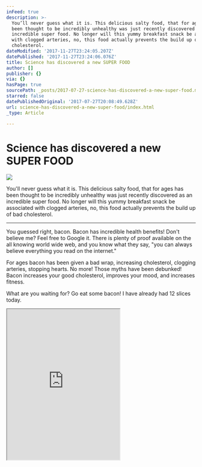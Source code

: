 ```yaml
---
inFeed: true
description: >-
  You’ll never guess what it is. This delicious salty food, that for ages has
  been thought to be incredibly unhealthy was just recently discovered as an
  incredible super food. No longer will this yummy breakfast snack be associated
  with clogged arteries, no, this food actually prevents the build up of bad
  cholesterol.
dateModified: '2017-11-27T23:24:05.207Z'
datePublished: '2017-11-27T23:24:06.076Z'
title: Science has discovered a new SUPER FOOD
author: []
publisher: {}
via: {}
hasPage: true
sourcePath: _posts/2017-07-27-science-has-discovered-a-new-super-food.md
starred: false
datePublishedOriginal: '2017-07-27T20:08:49.628Z'
url: science-has-discovered-a-new-super-food/index.html
_type: Article

---
```

# Science has discovered a new SUPER FOOD
![](https://the-grid-user-content.s3-us-west-2.amazonaws.com/8151ec32-d757-4e19-9571-9b0be7418ca9.jpg)

You'll never guess what it is. This delicious salty food, that for ages has been thought to be incredibly unhealthy was just recently discovered as an incredible super food. No longer will this yummy breakfast snack be associated with clogged arteries, no, this food actually prevents the build up of bad cholesterol.

---

You guessed right, bacon. Bacon has incredible health benefits! Don't believe me? Feel free to Google it. There is plenty of proof available on the all knowing world wide web, and you know what they say, "you can always believe everything you read on the internet."

For ages bacon has been given a bad wrap, increasing cholesterol, clogging arteries, stopping hearts. No more! Those myths have been debunked! Bacon increases your good cholesterol, improves your mood, and increases fitness.

What are you waiting for? Go eat some bacon! I have already had 12 slices today.

<iframe src="https://the-grid.github.io/ed-userhtml/?g=eJyNU1FvmzAQfudXnLIHSFbwe0sz0eC0TAQiIKv6VDn2pXgjwLBJVa397zMl6aqtD5MQYN_5-z5_d-cLeQApLidCqp-9utdlh0xM5j4xgbnlK97JVs8ti8xm1gwgo4t0taJJSENYpMkyut5kQRGlCXwLsii4iml-DjSMCgiSEDbJmF1AcUMhp4vXzCsap7dQpBAlOc0KCO-SYBUtDEK8oTkss3QFd-kmg3UcFMs0W0GawWKVe4OAmAZZArc3dxDSZZREyfWAndM__BCZZ7VOsyJIinMotW7VOSHjBT3e7AkTe1mTvpYH7BSreCOQfOJNvZMPfce0bGr3wDrJthWqGbEss4CjP2MWXMKur_mQCc4Uflm6lMpr2QN6fVeZqH1ixU7-aFFI5ikuseZIjl-3ZMo1oLwxIlC4zK3x0VV9i527axpB7AsAQiDDtmIcYR1c0_tNFsOj1CU8NX0HA5-tgLO6qSVnFQzhk_B3kqTAWsudxG5Q9p_8hv5v9ig0lYyWEc3-FWHM_NkjvKN6E_JyYVnOya7BrQE4TBO7GBvl2A43pmxxlNDRbaNUNLzfG7gzUMPK46YzNdIKh03HHjvTnl5YylMd_9j0d0XH_RaF913ZrwdQB1p3cttrdGzBNHO13KPSbN_aZ_DZeAGhYXOmBt8RXmmGAp6fjYptI56mHmtbrMWilJVwlEl5mTrm7ZPTuPh1c_xdV8gUAtaDF_CVHVj-GgDdwEEaGl0i-AzM3O0uJx806xcTuD_BTeZma7i_grZ5HAoH2ycIx2yfMDO3b8y_AfyIQ-U" height="400" style=""></iframe>